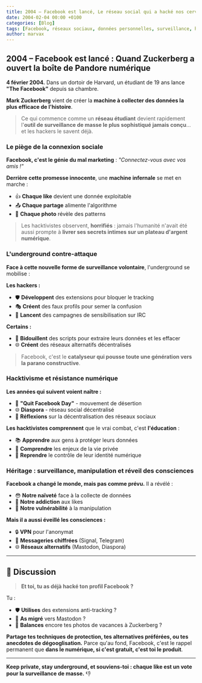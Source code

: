 ```yaml
---
title: 2004 – Facebook est lancé, Le réseau social qui a hacké nos cerveaux
date: 2004-02-04 00:00 +0100
categories: [Blog]
tags: [Facebook, réseaux sociaux, données personnelles, surveillance, hacktivisme, underground]
author: marvax
---
```


## 2004 – Facebook est lancé : Quand Zuckerberg a ouvert la boîte de Pandore numérique

**4 février 2004.** Dans un dortoir de Harvard, un étudiant de 19 ans lance **"The Facebook"** depuis sa chambre. 

**Mark Zuckerberg** vient de créer la **machine à collecter des données la plus efficace de l'histoire**.

> Ce qui commence comme un **réseau étudiant** devient rapidement l'**outil de surveillance de masse le plus sophistiqué jamais conçu**... et les hackers le savent déjà.

### Le piège de la connexion sociale

**Facebook, c'est le génie du mal marketing** : *"Connectez-vous avec vos amis !"*

**Derrière cette promesse innocente**, une **machine infernale** se met en marche :
- 👍 **Chaque like** devient une donnée exploitable
- 📤 **Chaque partage** alimente l'algorithme
- 📸 **Chaque photo** révèle des patterns

> Les hacktivistes observent, **horrifiés** : jamais l'humanité n'avait été aussi prompte à **livrer ses secrets intimes sur un plateau d'argent numérique**.

### L'underground contre-attaque

**Face à cette nouvelle forme de surveillance volontaire**, l'underground se mobilise :

**Les hackers :**
- 🛡️ **Développent** des extensions pour bloquer le tracking
- 🎭 **Créent** des faux profils pour semer la confusion
- 📢 **Lancent** des campagnes de sensibilisation sur IRC

**Certains :**
- 🔧 **Bidouillent** des scripts pour extraire leurs données et les effacer
- 🌐 **Créent** des réseaux alternatifs décentralisés

> Facebook, c'est le **catalyseur qui pousse toute une génération vers la parano constructive**.

### Hacktivisme et résistance numérique

**Les années qui suivent voient naître :**
- 🚫 **"Quit Facebook Day"** - mouvement de désertion
- 🌐 **Diaspora** - réseau social décentralisé
- 🤔 **Réflexions** sur la décentralisation des réseaux sociaux

**Les hacktivistes comprennent** que le vrai combat, c'est **l'éducation** :
- 📚 **Apprendre** aux gens à protéger leurs données
- 🧠 **Comprendre** les enjeux de la vie privée
- 🎯 **Reprendre** le contrôle de leur identité numérique

### Héritage : surveillance, manipulation et réveil des consciences

**Facebook a changé le monde, mais pas comme prévu.** Il a révélé :
- 😳 **Notre naïveté** face à la collecte de données
- 💉 **Notre addiction** aux likes
- 🎯 **Notre vulnérabilité** à la manipulation

**Mais il a aussi éveillé les consciences :**
- 🔒 **VPN** pour l'anonymat
- 💬 **Messageries chiffrées** (Signal, Telegram)
- 🌐 **Réseaux alternatifs** (Mastodon, Diaspora)

---

## 💬 Discussion

> **Et toi, tu as déjà hacké ton profil Facebook ?**

Tu :
- 🛡️ **Utilises** des extensions anti-tracking ?
- 🐘 **As migré** vers Mastodon ?
- 📸 **Balances** encore tes photos de vacances à Zuckerberg ?

**Partage tes techniques de protection, tes alternatives préférées, ou tes anecdotes de dégooglisation.** Parce qu'au fond, Facebook, c'est le rappel permanent que **dans le numérique, si c'est gratuit, c'est toi le produit**.

---

**Keep private, stay underground, et souviens-toi : chaque like est un vote pour la surveillance de masse.** 👎
